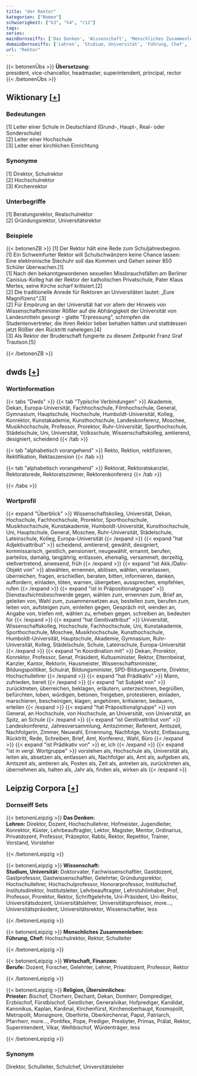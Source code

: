 ```yaml
---
title: "der Rektor"
kategorien: ["Nomen"]
schwierigkeit: ["k3", "h4", "r12"]
tags:
series:
mainDornseiffs: ['Das Denken', 'Wissenschaft', 'Menschliches Zusammenleben', 'Wirtschaft, Finanzen', 'Religion, Übersinnliches']
domainDornseiffs: ['Lehren', 'Studium, Universität', 'Führung, Chef', 'Berufe', 'Priester']
url: "Rektor"
---
```


{{< betonenÜbs >}}
**Übersetzung:**  
president, vice-chancellor, headmaster, superintendent, principal, rector  
{{< /betonenÜbs >}}

## Wiktionary [[+](https://de.wiktionary.org/wiki/Rektor)]

### Bedeutungen
[1] Leiter einer Schule in Deutschland (Grund-, Haupt-, Real- oder Sonderschule)  
[2] Leiter einer Hochschule  
[3] Leiter einer kirchlichen Einrichtung  

### Synonyme
[1] Direktor, Schulrektor  
[2] Hochschulrektor  
[3] Kirchenrektor  

### Unterbegriffe
[1] Beratungsrektor, Realschulrektor  
[2] Gründungsrektor, Universitätsrektor  

### Beispiele
{{< betonenZB >}}
[1] Der Rektor hält eine Rede zum Schuljahresbeginn.  
[1] Ein Schweinfurter Rektor will Schulschwänzern keine Chance lassen: Eine elektronische Stechuhr soll das Kommen und Gehen seiner 850 Schüler überwachen.[1]  
[1] Nach den bekanntgewordenen sexuellen Missbrauchsfällen am Berliner Canisius-Kolleg hat der Rektor der katholischen Privatschule, Pater Klaus Mertes, seine Kirche scharf kritisiert.[2]  
[2] Die traditionelle Anrede für Rektoren an Universitäten lautet: „Eure Magnifizenz“.[3]  
[2] Für Empörung an der Universität hat vor allem der Hinweis von Wissenschaftsminister Rößler auf die Abhängigkeit der Universität von Landesmitteln gesorgt - glatte "Erpressung", schimpfen die Studentenvertreter, die ihren Rektor lieber behalten hätten und stattdessen jetzt Rößler den Rücktritt nahelegen.[4]  
[3] Als Rektor der Bruderschaft fungierte zu diesem Zeitpunkt Franz Graf Trautson.[5]  

{{< /betonenZB >}}


## dwds [[+](https://www.dwds.de/wb/Rektor)]

### Wortinformation
{{< tabs "Dwds" >}}
{{< tab "Typische Verbindungen" >}}
Akademie, Dekan, Europa-Universität, Fachhochschule, Filmhochschule, General, Gymnasium, Hauptschule, Hochschule, Humboldt-Universität, Kolleg, Konrektor, Kunstakademie, Kunsthochschule, Landeskonferenz, Moschee, Musikhochschule, Professor, Prorektor, Ruhr-Universität, Sporthochschule, Städelschule, Uni, Universität, Volksschule, Wissenschaftskolleg, amtierend, designiert, scheidend
{{< /tab >}}

{{< tab "alphabetisch vorangehend" >}}
Rekto, Rektion, rektifizieren, Rektifikation, Rektaszension
{{< /tab >}}

{{< tab "alphabetisch vorangehend" >}}
Rektorat, Rektoratskanzlei, Rektoratsrede, Rektoratszimmer, Rektorenkonferenz
{{< /tab >}}

{{< /tabs >}}

### Wortprofil
{{< expand "Überblick" >}} Wissenschaftskolleg, Universität, Dekan, Hochschule, Fachhochschule, Prorektor, Sporthochschule, Musikhochschule, Kunstakademie, Humboldt-Universität, Kunsthochschule, Uni, Hauptschule, General, Moschee, Ruhr-Universität, Städelschule, Lateinschule, Kolleg, Europa-Universität {{< /expand >}}
{{< expand "hat Adjektivattribut" >}} scheidend, amtierend, gewählt, designiert, kommissarisch, geistlich, pensioniert, neugewählt, ernannt, berufen, parteilos, damalig, langjährig, entlassen, ehemalig, versammelt, derzeitig, stellvertretend, anwesend, früh {{< /expand >}}
{{< expand "ist Akk./Dativ-Objekt von" >}} abwählen, ernennen, ablösen, wählen, veranlassen, überreichen, fragen, erschießen, beraten, bitten, informieren, danken, auffordern, einladen, töten, warnen, übergeben, aussprechen, empfehlen, rufen {{< /expand >}}
{{< expand "ist in Präpositionalgruppe" >}} Dienstaufsichtsbeschwerde gegen, wählen zum, ernennen zum, Brief an, geleiten von, Wahl zum, zusammensetzen aus, bestellen zum, berufen zum, leiten von, aufsteigen zum, einleiten gegen, Gespräch mit, wenden an, Angabe von, triefen mit, wählen zu, erheben gegen, schreiben an, bedeuten für {{< /expand >}}
{{< expand "hat Genitivattribut" >}} Universität, Wissenschaftskolleg, Hochschule, Fachhochschule, Uni, Kunstakademie, Sporthochschule, Moschee, Musikhochschule, Kunsthochschule, Humboldt-Universität, Hauptschule, Akademie, Gymnasium, Ruhr-Universität, Kolleg, Städelschule, Schule, Lateinschule, Europa-Universität {{< /expand >}}
{{< expand "in Koordination mit" >}} Dekan, Prorektor, Konrektor, Professor, Senat, Präsident, Kultusminister, Rektor, Elternbeirat, Kanzler, Kantor, Rektorin, Hausmeister, Wissenschaftsminister, Bildungspolitiker, Schulrat, Bildungsminister, SPD-Bildungsexperte, Direktor, Hochschullehrer {{< /expand >}}
{{< expand "hat Prädikativ" >}} Mann, zufrieden, bereit {{< /expand >}}
{{< expand "ist Subjekt von" >}} zurücktreten, überreichen, beklagen, erläutern, unterzeichnen, begrüßen, befürchten, loben, würdigen, betonen, freigeben, protestieren, einladen, marschieren, bescheinigen, klagen, angehören, kritisieren, bedauern, erteilen {{< /expand >}}
{{< expand "hat Präpositionalgruppe" >}} von General, an Hochschule, von Hochschule, an Universität, von Universität, an Spitz, an Schule {{< /expand >}}
{{< expand "ist Genitivattribut von" >}} Landeskonferenz, Jahresversammlung, Amtszimmer, Referent, Amtszeit, Nachfolgerin, Zimmer, Neuwahl, Ernennung, Nachfolge, Vorsitz, Entlassung, Rücktritt, Rede, Schreiben, Brief, Amt, Konferenz, Wahl, Büro {{< /expand >}}
{{< expand "ist Prädikativ von" >}} er, ich {{< /expand >}}
{{< expand "ist in vergl. Wortgruppe" >}} vorstehen als, Hochschule als, Universität als, leiten als, absetzen als, entlassen als, Nachfolger als, Amt als, aufgeben als, Amtszeit als, amtieren als, Posten als, Zeit als, antreten als, zurücktreten als, übernehmen als, halten als, Jahr als, finden als, wirken als {{< /expand >}}

## Leipzig Corpora [[+](https://corpora.uni-leipzig.de/en/res?word=Rektor&corpusId=deu_newscrawl-public_2018)]

### Dornseiff Sets
{{< betonenLeipzig >}}
**Das Denken:**  
**Lehren:** Direktor, Dozent, Hochschullehrer, Hofmeister, Jugendleiter, Konrektor, Küster, Lehrbeauftragter, Lektor, Magister, Mentor, Ordinarius, Privatdozent, Professor, Präzeptor, Rabbi, Rektor, Repetitor, Trainer, Vorstand, Vorsteher  

{{< /betonenLeipzig >}}


{{< betonenLeipzig >}}
**Wissenschaft:**  
**Studium, Universität:** Doktorvater, Fachwissenschaftler, Gastdozent, Gastprofessor, Gastwissenschaftler, Gelehrter, Gründungsrektor, Hochschullehrer, Hochschulprofessor, Honorarprofessor, Institutschef, Institutsdirektor, Institutsleiter, Lehrbeauftragter, Lehrstuhlinhaber, Prof, Professor, Prorektor, Rektor, Schriftgelehrte, Uni-Präsident, Uni-Rektor, Universitätsdozent, Universitätslehrer, Universitätsprofessor, more..., Universitätspräsident, Universitätsrektor, Wissenschaftler, less  

{{< /betonenLeipzig >}}


{{< betonenLeipzig >}}
**Menschliches Zusammenleben:**  
**Führung, Chef:** Hochschulrektor, Rektor, Schulleiter  

{{< /betonenLeipzig >}}


{{< betonenLeipzig >}}
**Wirtschaft, Finanzen:**  
**Berufe:** Dozent, Forscher, Gelehrter, Lehrer, Privatdozent, Professor, Rektor  

{{< /betonenLeipzig >}}


{{< betonenLeipzig >}}
**Religion, Übersinnliches:**  
**Priester:** Bischof, Chorherr, Dechant, Dekan, Domherr, Domprediger, Erzbischof, Fürstbischof, Geistlicher, Generalvikar, Hofprediger, Kandidat, Kanonikus, Kaplan, Kardinal, Kirchenfürst, Kirchenoberhaupt, Kosmopolit, Metropolit, Monsignore, Oberhirte, Oberkirchenrat, Papst, Patriarch, Pfarrherr, more..., Pontifex, Pope, Prediger, Presbyter, Primas, Prälat, Rektor, Superintendent, Vikar, Weihbischof, Würdenträger, less  

{{< /betonenLeipzig >}}

### Synonym
Direktor, Schulleiter, Schulchef, Universitätsleiter

